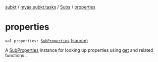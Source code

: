 [subkt](../../index.md) / [myaa.subkt.tasks](../index.md) / [Subs](index.md) / [properties](./properties.md)

# properties

`val properties: `[`SubProperties`](../-sub-properties/index.md) [(source)](https://github.com/Myaamori/SubKt/blob/0.1.4/src/main/kotlin/myaa/subkt/tasks/plugin.kt#L318)

A [SubProperties](../-sub-properties/index.md) instance for looking up properties using [get](get.md) and related functions..

